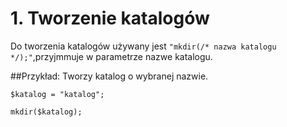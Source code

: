 # 1. Tworzenie katalogów
Do tworzenia katalogów używany jest `"mkdir(/* nazwa katalogu */);"`,przyjmmuje w parametrze nazwe katalogu.


##Przykład:
Tworzy katalog o wybranej nazwie.

	$katalog = "katalog";

	mkdir($katalog);


